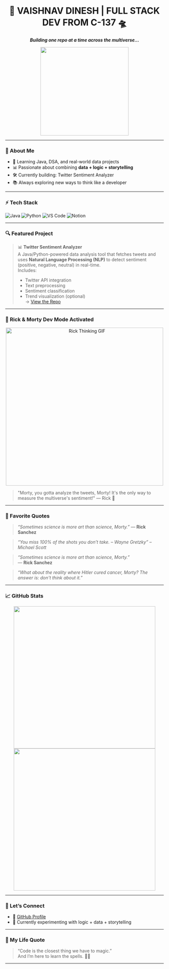 <h1 align="center">🧪 VAISHNAV DINESH | FULL STACK DEV FROM C-137 🛸</h1>
<p align="center"><b><i>Building one repo at a time across the multiverse...</i></b></p>

<p align="center">
  <img src="https://media.giphy.com/media/l0MYt5jPR6QX5pnqM/giphy.gif" width="280" />
</p>

---

### 🧠 About Me

- 🌱 Learning Java, DSA, and real-world data projects  
- 📊 Passionate about combining **data + logic + storytelling**  
- 🛠 Currently building: Twitter Sentiment Analyzer  
- 📚 Always exploring new ways to think like a developer

---

### ⚡ Tech Stack

![Java](https://img.shields.io/badge/Java-%23ED8B00.svg?style=for-the-badge&logo=java&logoColor=white)
![Python](https://img.shields.io/badge/Python-3776AB.svg?style=for-the-badge&logo=python&logoColor=white)
![VS Code](https://img.shields.io/badge/VSCode-007ACC.svg?style=for-the-badge&logo=visual-studio-code&logoColor=white)
![Notion](https://img.shields.io/badge/Notion-000000.svg?style=for-the-badge&logo=notion&logoColor=white)

---

### 🔍 Featured Project

> 📊 **Twitter Sentiment Analyzer**  
> A Java/Python-powered data analysis tool that fetches tweets and uses **Natural Language Processing (NLP)** to detect sentiment (positive, negative, neutral) in real-time.  
> Includes:  
> - Twitter API integration  
> - Text preprocessing  
> - Sentiment classification  
> - Trend visualization (optional)  
> → [View the Repo](https://github.com/Vaishnavdines/twitter-analysis)

---

### 🧪 Rick & Morty Dev Mode Activated

<p align="center">
  <img src="https://raw.githubusercontent.com/saadeghi/files/main/rickmorty-thoughts.gif" width="500" alt="Rick Thinking GIF" />
</p>

> "Morty, you gotta analyze the tweets, Morty! It's the only way to measure the multiverse's sentiment!" — Rick 🧪

---

### 🧠 Favorite Quotes

> *“Sometimes science is more art than science, Morty.”* — **Rick Sanchez**

> *“You miss 100% of the shots you don’t take. – Wayne Gretzky” – Michael Scott*

> *“Sometimes science is more art than science, Morty.”*  
> — **Rick Sanchez**

> *“What about the reality where Hitler cured cancer, Morty? The answer is: don't think about it.”*

---

### 📈 GitHub Stats

<p align="center">
  <img src="https://github-readme-stats.vercel.app/api?username=Vaishnavdines&show_icons=true&theme=dracula" width="450"/>
  <img src="https://github-readme-streak-stats.herokuapp.com?user=Vaishnavdines&theme=dracula" width="450"/>
</p>

---

### 🔗 Let’s Connect

- 💼 [GitHub Profile](https://github.com/Vaishnavdines)  
- 🧪 Currently experimenting with logic + data + storytelling

---

### 💬 My Life Quote

> “Code is the closest thing we have to magic.”  
> And I’m here to learn the spells. 🧙‍♂️

---
